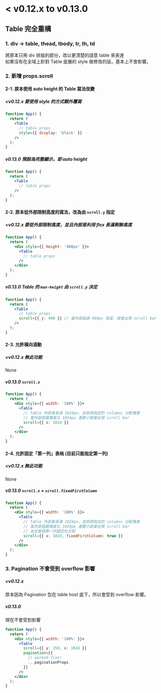 # < v0.12.x to v0.13.0

## Table 完全重構

### 1. div -> table, thead, tbody, tr, th, td
將原本只用 div 排版的部分，改以更清楚的語意 table 來表達 <br />
如果沒有在全域上針對 Table 底層的 style 做修改的話，基本上不會影響。

### 2. 新增 props.scroll

#### 2-1. 原本使用 auto height 的 Table 寫法改變
##### <v0.12.x 要使用 style 的方式額外覆寫

```jsx
function App() {
  return (
    <Table
      // table props
      style={{ display: 'block' }}
    />
  );
}
```

##### v0.13.0 預設為完整顯示，即 auto height

```jsx
function App() {
  return (
    <Table
      // table props
    />
  );
}
```

#### 2-2. 原本從外部限制高度的寫法，改為由 `scroll.y` 指定
##### <v0.12.x 要從外部限制高度，並且內部是利用 flex 長滿剩餘高度

```jsx
function App() {
  return (
    <div style={{ height: '400px' }}>
      <Table
        // table props
      />
    </div>
  );
}
```

##### v0.13.0 Table 的 `max-height` 由 `scroll.y` 決定

```jsx
function App() {
  return (
    <Table
      // table props
      scroll={{ y: 400 }} // 當內容超過 400px 高度，就會出現 scroll bar
    />
  );
}
```

#### 2-3. 允許橫向滾動
##### <v0.12.x 無此功能

None

##### v0.13.0 `scroll.x`

```jsx
function App() {
  return (
    <div style={{ width: '100%' }}>
      <Table
        // Table 內容會長滿 1024px，並依照指定的 columns 分配寬度
        // 當外部容器寬度比 1024px 還要小就會出現 scroll bar
        scroll={{ x: 1024 }}
      />
    </div>
  );
}
```

#### 2-4. 允許固定「第一列」表格 (目前只能指定第一列)
##### <v0.12.x 無此功能

None

##### v0.13.0 `scroll.x` + `scroll.fixedFirstColumn`

```jsx
function App() {
  return (
    <div style={{ width: '100%' }}>
      <Table
        // Table 內容會長滿 1024px，並依照指定的 columns 分配寬度
        // 當外部容器寬度比 1024px 還要小就會出現 scroll bar
        // 並且會將第一列固定在左側
        scroll={{ x: 1024, fixedFirstColumn: true }}
      />
    </div>
  );
}
```

### 3. Pagination 不會受到 overflow 影響

##### <v0.12.x

原本因為 Pagination 包在 table host 底下，所以會受到 overflow 影響。

##### v0.13.0

現在不會受到影響

```jsx
function App() {
  return (
    <div style={{ width: '100%' }}>
      <Table
        scroll={{ y: 350, x: 1024 }}
        pagination={{
          // worked fine!
          ...paginationProps
        }}
      />
    </div>
  );
}
```